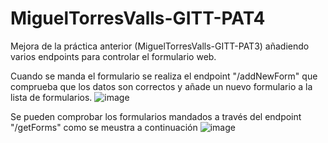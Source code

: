 # MiguelTorresValls-GITT-PAT4

Mejora de la práctica anterior (MiguelTorresValls-GITT-PAT3) añadiendo varios endpoints para controlar el formulario web. 

Cuando se manda el formulario se realiza el endpoint "/addNewForm" que comprueba que los datos son correctos y añade un nuevo formulario a la lista de formularios. 
![image](https://user-images.githubusercontent.com/97603106/230116863-18a476e7-255a-49fe-b3bf-a1d79551f6e1.png)


Se pueden comprobar los formularios mandados a través del endpoint "/getForms" como se meustra a continuación
![image](https://user-images.githubusercontent.com/97603106/230116547-e3a2438d-aae0-4225-bd1e-030d9e1ef3bb.png)



